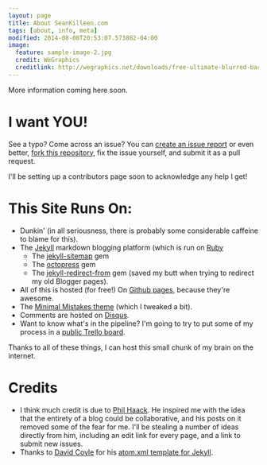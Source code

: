 ```yaml
---
layout: page
title: About SeanKilleen.com
tags: [about, info, meta]
modified: 2014-08-08T20:53:07.573882-04:00
image:
  feature: sample-image-2.jpg
  credit: WeGraphics
  creditlink: http://wegraphics.net/downloads/free-ultimate-blurred-background-pack/
---
```

More information coming here soon.

I want YOU!
===========

See a typo? Come across an issue? You can [create an issue report][new issue link] or even better, [fork this repository][fork link], fix the issue yourself, and submit it as a pull request. 

I'll be setting up a contributors page soon to acknowledge any help I get!

This Site Runs On:
======================

* Dunkin' (in all seriousness, there is probably some considerable caffeine to blame for this).
* The [Jekyll][jekyll link] markdown blogging platform (which is run on [Ruby][ruby link]
	* The [jekyll-sitemap][jekyll-sitemap link] gem
    * The [octopress][octopress link] gem
	* The [jekyll-redirect-from][jekyll-redirect-from link] gem (saved my butt when trying to redirect my old Blogger pages).
* All of this is hosted (for free!) On [Github pages][github-pages link], because they're awesome.
* The [Minimal Mistakes theme][minimal mistakes link] (which I tweaked a bit).
* Comments are hosted on [Disqus][disqus link].
* Want to know what's in the pipeline? I'm going to try to put some of my process in a [public Trello board](https://trello.com/b/nrxQGFmi/seankilleen-com).

Thanks to all of these things, I can host this small chunk of my brain on the internet.

Credits
===========

* I think much credit is due to [Phil Haack](http://haacked.com/). He inspired me with the idea that the entirety of a blog could be collaborative, and his posts on it removed some of the fear for me. I'll be stealing a number of ideas directly from him, including an edit link for every page, and a link to submit new issues.
* Thanks to [David Coyle][coyled github] for his [atom.xml template for Jekyll][atom.xml link].

[jekyll link]: http://jekyllrb.com/
[ruby link]: https://www.ruby-lang.org/en/
[jekyll-sitemap link]: http://rubydoc.info/gems/jekyll-sitemap/0.6.0/frames
[octopress link]: http://octopress.org/
[github-pages link]: https://pages.github.com/
[jekyll-redirect-from link]: https://github.com/jekyll/jekyll-redirect-from
[minimal mistakes link]: https://mademistakes.com/articles/minimal-mistakes-jekyll-theme/
[disqus link]: https://disqus.com/
[phil haack homepage]: http://haacked.com/
[new issue link]: https://github.com/SeanKilleen/seankilleen.github.io/issues/new
[fork link]: https://github.com/SeanKilleen/seankilleen.github.io/fork
[coyled github]: https://github.com/coyled
[atom.xml link]: https://github.com/coyled/coyled.com/blob/master/atom.xml